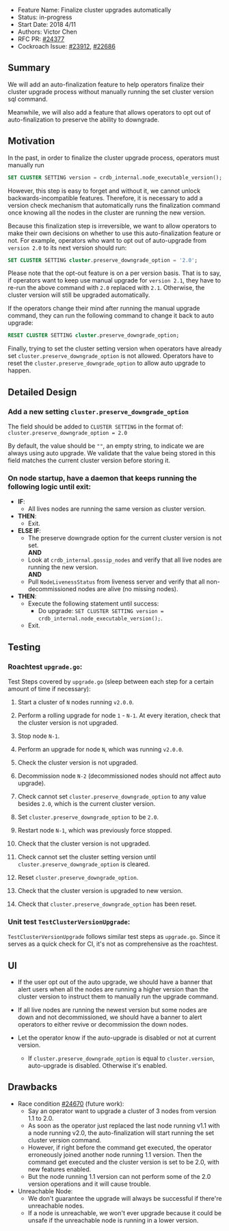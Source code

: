 - Feature Name: Finalize cluster upgrades automatically
- Status: in-progress
- Start Date: 2018 4/11
- Authors: Victor Chen
- RFC PR: [#24377](https://github.com/cockroachdb/cockroach/pull/24377)
- Cockroach Issue:
[#23912](https://github.com/cockroachdb/cockroach/issues/23912),
[#22686](https://github.com/cockroachdb/cockroach/issues/22686)

## Summary

We will add an auto-finalization feature to help operators finalize their
cluster upgrade process without manually running the set cluster version sql
command.

Meanwhile, we will also add a feature that allows operators to opt out of
auto-finalization to preserve the ability to downgrade.


## Motivation
In the past, in order to finalize the cluster upgrade process, operators must
manually run

```sql
SET CLUSTER SETTING version = crdb_internal.node_executable_version();
```

However, this step is easy to forget and without it, we cannot unlock
backwards-incompatible features. Therefore, it is necessary to add a version
check mechanism that automatically runs the finalization command once knowing
all the nodes in the cluster are running the new version.

Because this finalization step is irreversible, we want to allow
operators to make their own decisions on whether to use this auto-finalization
feature or not. For example, operators who want to opt out of auto-upgrade from
`version 2.0` to its next version should run:

```sql
SET CLUSTER SETTING cluster.preserve_downgrade_option = '2.0';
```

Please note that the opt-out feature is on a per version basis. That is to say,
if operators want to keep use manual upgrade for `version 2.1`, they have to
re-run the above command with `2.0` replaced with `2.1`. Otherwise, the cluster
version will still be upgraded automatically.

If the operators change their mind after running the manual upgrade command,
they can run the following command to change it back to auto upgrade:

```sql
RESET CLUSTER SETTING cluster.preserve_downgrade_option;
```

Finally, trying to set the cluster setting version when operators have already
set `cluster.preserve_downgrade_option` is not allowed. Operators have to reset
the `cluster.preserve_downgrade_option` to allow auto upgrade to happen.


## Detailed Design

### Add a new setting `cluster.preserve_downgrade_option`

The field should be added to `CLUSTER SETTING` in the format of:
`cluster.preserve_downgrade_option = 2.0`

By default, the value should be `""`, an empty string, to indicate we are always
using auto upgrade. We validate that the value being stored in this field matches
the current cluster version before storing it.

### On node startup, have a daemon that keeps running the following logic until exit:

- **IF**:
  - All lives nodes are running the same version as cluster version.
- **THEN**:
  - Exit.
- **ELSE IF**:
  - The preserve downgrade option for the current cluster version is not set.
  <br>**AND**
  - Look at `crdb_internal.gossip_nodes` and verify that all live nodes are
  running the new version.
  <br>**AND**
  - Pull `NodeLivenessStatus` from liveness server and verify that all
  non-decommissioned nodes are alive (no missing nodes).
- **THEN**:
  - Execute the following statement until success:
      - Do upgrade: `SET CLUSTER SETTING version = crdb_internal.node_executable_version();`.
  - Exit.


## Testing

### Roachtest `upgrade.go`:

Test Steps covered by `upgrade.go`
(sleep between each step for a certain amount of time if necessary):

1. Start a cluster of `N` nodes running `v2.0.0`.

2. Perform a rolling upgrade for node `1` - `N-1`. At every iteration, check
that the cluster version is not upgraded.

3. Stop node `N-1`.

4. Perform an upgrade for node `N`, which was running `v2.0.0`.

5. Check the cluster version is not upgraded.

6. Decommission node `N-2` (decommissioned nodes should not affect auto upgrade).

7. Check cannot set `cluster.preserve_downgrade_option` to any value besides
`2.0`, which is the current cluster version.

8. Set `cluster.preserve_downgrade_option` to be `2.0`.

9. Restart node `N-1`, which was previously force stopped.

10. Check that the cluster version is not upgraded.

11. Check cannot set the cluster setting version until `cluster.preserve_downgrade_option`
is cleared.

12. Reset `cluster.preserve_downgrade_option`.

13. Check that the cluster version is upgraded to new version.

14. Check that `cluster.preserve_downgrade_option` has been reset.

### Unit test `TestClusterVersionUpgrade`:

`TestClusterVersionUpgrade` follows similar test steps as `upgrade.go`. Since 
it serves as a quick check for CI, it's not as comprehensive as the roachtest.


## UI
- If the user opt out of the auto upgrade, we should have a banner that alert
users when all the nodes are running a higher version than the cluster version
to instruct them to manually run the upgrade command.

- If all live nodes are running the newest version but some nodes are down and
not decommissioned, we should have a banner to alert operators to either revive
or decommission the down nodes.

- Let the operator know if the auto-upgrade is disabled or not at current version.
  - If `cluster.preserve_downgrade_option` is equal to `cluster.version`,
  auto-upgrade is disabled. Otherwise it's enabled.


## Drawbacks
- Race condition
[#24670](https://github.com/cockroachdb/cockroach/issues/24670) (future work):
  - Say an operator want to upgrade a cluster of 3 nodes from version 1.1 to
  2.0.
  - As soon as the operator just replaced the last node running v1.1 with a
  node running v2.0, the auto-finalization will start running the set cluster
  version command.
  - However, if right before the command get executed, the operator erroneously
  joined another node running 1.1 version. Then the command get executed and
  the cluster version is set to be 2.0, with new features enabled.
  - But the node running 1.1 version can not perform some of the 2.0 version
  operations and it will cause trouble.
- Unreachable Node:
  - We don't guarantee the upgrade will always be successful if there're
  unreachable nodes.
  - If a node is unreachable, we won't ever upgrade because it could be unsafe
  if the unreachable node is running in a lower version.
